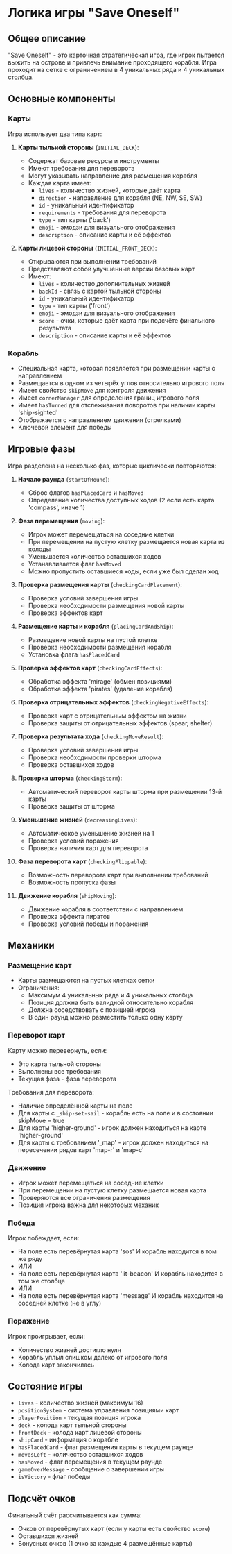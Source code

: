 # Логика игры "Save Oneself"

## Общее описание
"Save Oneself" - это карточная стратегическая игра, где игрок пытается выжить на острове и привлечь внимание проходящего корабля. Игра проходит на сетке с ограничением в 4 уникальных ряда и 4 уникальных столбца.

## Основные компоненты

### Карты
Игра использует два типа карт:
1. **Карты тыльной стороны** (`INITIAL_DECK`):
   - Содержат базовые ресурсы и инструменты
   - Имеют требования для переворота
   - Могут указывать направление для размещения корабля
   - Каждая карта имеет:
     - `lives` - количество жизней, которые даёт карта
     - `direction` - направление для корабля (NE, NW, SE, SW)
     - `id` - уникальный идентификатор
     - `requirements` - требования для переворота
     - `type` - тип карты ('back')
     - `emoji` - эмодзи для визуального отображения
     - `description` - описание карты и её эффектов

2. **Карты лицевой стороны** (`INITIAL_FRONT_DECK`):
   - Открываются при выполнении требований
   - Представляют собой улучшенные версии базовых карт
   - Имеют:
     - `lives` - количество дополнительных жизней
     - `backId` - связь с картой тыльной стороны
     - `id` - уникальный идентификатор
     - `type` - тип карты ('front')
     - `emoji` - эмодзи для визуального отображения
     - `score` - очки, которые даёт карта при подсчёте финального результата
     - `description` - описание карты и её эффектов

### Корабль
- Специальная карта, которая появляется при размещении карты с направлением
- Размещается в одном из четырёх углов относительно игрового поля
- Имеет свойство `skipMove` для контроля движения
- Имеет `cornerManager` для определения границ игрового поля
- Имеет `hasTurned` для отслеживания поворотов при наличии карты 'ship-sighted'
- Отображается с направлением движения (стрелками)
- Ключевой элемент для победы

## Игровые фазы
Игра разделена на несколько фаз, которые циклически повторяются:

1. **Начало раунда** (`startOfRound`):
   - Сброс флагов `hasPlacedCard` и `hasMoved`
   - Определение количества доступных ходов (2 если есть карта 'compass', иначе 1)

2. **Фаза перемещения** (`moving`):
   - Игрок может перемещаться на соседние клетки
   - При перемещении на пустую клетку размещается новая карта из колоды
   - Уменьшается количество оставшихся ходов
   - Устанавливается флаг `hasMoved`
   - Можно пропустить оставшиеся ходы, если уже был сделан ход

3. **Проверка размещения карты** (`checkingCardPlacement`):
   - Проверка условий завершения игры
   - Проверка необходимости размещения новой карты
   - Проверка эффектов карт

4. **Размещение карты и корабля** (`placingCardAndShip`):
   - Размещение новой карты на пустой клетке
   - Проверка необходимости размещения корабля
   - Установка флага `hasPlacedCard`

5. **Проверка эффектов карт** (`checkingCardEffects`):
   - Обработка эффекта 'mirage' (обмен позициями)
   - Обработка эффекта 'pirates' (удаление корабля)

6. **Проверка отрицательных эффектов** (`checkingNegativeEffects`):
   - Проверка карт с отрицательным эффектом на жизни
   - Проверка защиты от отрицательных эффектов (spear, shelter)

7. **Проверка результата хода** (`checkingMoveResult`):
   - Проверка условий завершения игры
   - Проверка необходимости проверки шторма
   - Проверка оставшихся ходов

8. **Проверка шторма** (`checkingStorm`):
   - Автоматический переворот карты шторма при размещении 13-й карты
   - Проверка защиты от шторма

9. **Уменьшение жизней** (`decreasingLives`):
   - Автоматическое уменьшение жизней на 1
   - Проверка условий поражения
   - Проверка наличия карт для переворота

10. **Фаза переворота карт** (`checkingFlippable`):
    - Возможность переворота карт при выполнении требований
    - Возможность пропуска фазы

11. **Движение корабля** (`shipMoving`):
    - Движение корабля в соответствии с направлением
    - Проверка эффекта пиратов
    - Проверка условий победы и поражения

## Механики

### Размещение карт
- Карты размещаются на пустых клетках сетки
- Ограничения:
  - Максимум 4 уникальных ряда и 4 уникальных столбца
  - Позиция должна быть валидной относительно корабля
  - Должна соседствовать с позицией игрока
  - В один раунд можно разместить только одну карту

### Переворот карт
Карту можно перевернуть, если:
- Это карта тыльной стороны
- Выполнены все требования
- Текущая фаза - фаза переворота

Требования для переворота:
- Наличие определённой карты на поле
- Для карты с `_ship-set-sail` - корабль есть на поле и в состоянии skipMove = true
- Для карты 'higher-ground' - игрок должен находиться на карте 'higher-ground'
- Для карты с требованием '_map' - игрок должен находиться на пересечении рядов карт 'map-r' и 'map-c'

### Движение
- Игрок может перемещаться на соседние клетки
- При перемещении на пустую клетку размещается новая карта
- Проверяются все ограничения размещения
- Позиция игрока важна для некоторых механик

### Победа
Игрок побеждает, если:
- На поле есть перевёрнутая карта 'sos' И корабль находится в том же ряду
- ИЛИ
- На поле есть перевёрнутая карта 'lit-beacon' И корабль находится в том же столбце
- ИЛИ
- На поле есть перевёрнутая карта 'message' И корабль находится на соседней клетке (не в углу)

### Поражение
Игрок проигрывает, если:
- Количество жизней достигло нуля
- Корабль уплыл слишком далеко от игрового поля
- Колода карт закончилась

## Состояние игры
- `lives` - количество жизней (максимум 16)
- `positionSystem` - система управления позициями карт
- `playerPosition` - текущая позиция игрока
- `deck` - колода карт тыльной стороны
- `frontDeck` - колода карт лицевой стороны
- `shipCard` - информация о корабле
- `hasPlacedCard` - флаг размещения карты в текущем раунде
- `movesLeft` - количество оставшихся ходов
- `hasMoved` - флаг перемещения в текущем раунде
- `gameOverMessage` - сообщение о завершении игры
- `isVictory` - флаг победы

## Подсчёт очков
Финальный счёт рассчитывается как сумма:
- Очков от перевёрнутых карт (если у карты есть свойство `score`)
- Оставшихся жизней
- Бонусных очков (1 очко за каждые 4 размещённые карты) 